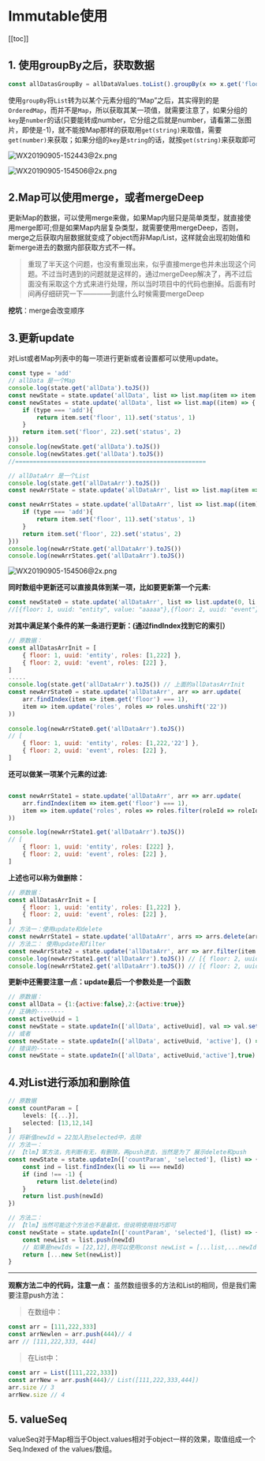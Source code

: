 # Immutable使用

<tag-part tagName="immutable"/>

[[toc]]
## 1. 使用groupBy之后，获取数据

```js
const allDatasGroupBy = allDataValues.toList().groupBy(x => x.get('floor'))
```

使用`groupBy`将`List`转为以某个元素分组的“Map”之后，其实得到的是`OrderedMap`，而并不是`Map`，所以获取其某一项值，就需要注意了，如果分组的`key`是`number`的话(只要能转成number，它分组之后就是number，请看第二张图片，即使是-1)，就不能按Map那样的获取用`get(string)`来取值，需要`get(number)`来获取；如果分组的`key`是`string`的话，就按`get(string)`来获取即可

![WX20190905-152443@2x.png](~@alias/immutable/immutable1.png)

![WX20190905-154506@2x.png](~@alias/immutable/immutable2.png)

## 2.Map可以使用merge，或者mergeDeep

更新Map的数据，可以使用merge来做，如果Map内层只是简单类型，就直接使用merge即可;但是如果Map内层复杂类型，就需要使用mergeDeep，否则，merge之后获取内层数据就变成了object而非Map/List，这样就会出现初始值和新merge进去的数据内部获取方式不一样。

> 重现了半天这个问题，也没有重现出来，似乎直接merge也并未出现这个问题。不过当时遇到的问题就是这样的，通过mergeDeep解决了，再不过后面没有采取这个方式来进行处理，所以当时项目中的代码也删掉。后面有时间再仔细研究一下————到底什么时候需要mergeDeep

**挖坑**：merge会改变顺序

## 3.更新update

对List或者Map列表中的每一项进行更新或者设置都可以使用update。

```js
const type = 'add'
// allData 是一个Map
console.log(state.get('allData').toJS())
const newState = state.update('allData', list => list.map(item => item.set('floor', 111111)))
const newStates = state.update('allData', list => list.map((item) => {
    if (type === 'add'){
        return item.set('floor', 11).set('status', 1)
    }
    return item.set('floor', 22).set('status', 2)
}))
console.log(newState.get('allData').toJS())
console.log(newStates.get('allData').toJS())
//======================================================

// allDataArr 是一个List
console.log(state.get('allDataArr').toJS())
const newArrState = state.update('allDataArr', list => list.map(item => item.set('floor', 111111)))

const newArrStates = state.update('allDataArr', list => list.map((item) => {
    if (type === 'add'){
        return item.set('floor', 11).set('status', 1)
    }
    return item.set('floor', 22).set('status', 2)
}))
console.log(newArrState.get('allDataArr').toJS())
console.log(newArrStates.get('allDataArr').toJS())

```
![WX20190905-154506@2x.png](~@alias/immutable/immutable3.png)


**同时数组中更新还可以直接具体到某一项，比如要更新第一个元素:**

```js
const newState0 = state.update('allDataArr', list => list.update(0, li => li.set('value', newName))) 
//[{floor: 1, uuid: "entity", value: "aaaaa"},{floor: 2, uuid: "event"}]
```

**对其中满足某个条件的某一条进行更新：(通过findIndex找到它的索引）**

```js
// 原数据：
const allDatasArrInit = [
    { floor: 1, uuid: 'entity', roles: [1,222] },
    { floor: 2, uuid: 'event', roles: [22] },
]
.....
console.log(state.get('allDataArr').toJS()) // 上面的allDatasArrInit
const newArrState0 = state.update('allDataArr', arr => arr.update( 
    arr.findIndex(item => item.get('floor') === 1), 
    item => item.update('roles', roles => roles.unshift('22'))
))
   
console.log(newArrState0.get('allDataArr').toJS()) 
// [
    { floor: 1, uuid: 'entity', roles: [1,222,'22'] },
    { floor: 2, uuid: 'event', roles: [22] },
]

```

**还可以做某一项某个元素的过滤:**

```js

const newArrState1 = state.update('allDataArr', arr => arr.update( 
    arr.findIndex(item => item.get('floor') === 1), 
    item => item.update('roles', roles => roles.filter(roleId => roleId !== 1))
))

console.log(newArrState1.get('allDataArr').toJS()) 
// [
    { floor: 1, uuid: 'entity', roles: [222] },
    { floor: 2, uuid: 'event', roles: [22] },
]
```

**上述也可以称为做删除：**

```js
// 原数据：
const allDatasArrInit = [
    { floor: 1, uuid: 'entity', roles: [1,222] },
    { floor: 2, uuid: 'event', roles: [22] },
]
// 方法一：使用update和delete
const newArrState1 = state.update('allDataArr', arrs => arrs.delete(arrs.findIndex(item => item.get('floor') === 1)))
// 方法二： 使用update和filter
const newArrState2 = state.update('allDataArr', arr => arr.filter(item => item.get('floor') !== 1))
console.log(newArrState1.get('allDataArr').toJS()) // [{ floor: 2, uuid: 'event', roles: [22] }]
console.log(newArrState2.get('allDataArr').toJS()) // [{ floor: 2, uuid: 'event', roles: [22] }]
```

**更新中还需要注意一点：update最后一个参数处是一个函数**


```js
// 原数据：
const allData = {1:{active:false},2:{active:true}}
// 正确的--------
const activeUuid = 1
const newState = state.updateIn(['allData', activeUuid], val => val.set('active', true))
// 或者
const newState = state.updateIn(['allData', activeUuid, 'active'], () => true)
// 错误的--------
const newState = state.updateIn(['allData', activeUuid,'active'],true)
```

## 4.对List进行添加和删除值

```js
// 原数据
const countParam = [
	levels: [{...}],
	selected: [13,12,14]
]
// 将新值newId = 22加入到selected中，去除
// 方法一：
// 【tlm】笨方法，先判断有无，有删除，再push进去，当然是为了 展示delete和push
const newState = state.updateIn(['countParam', 'selected'], (list) => { 
	const ind = list.findIndex(li => li === newId) 
	if (ind !== -1) { 
		return list.delete(ind) 
	} 
	return list.push(newId)
})

// 方法二：
// 【tlm】当然可能这个方法也不是最优，但说明使用技巧即可
const newState = state.updateIn(['countParam', 'selected'], (list) => {
	const newList = list.push(newId)
	// 如果是newIds = [22,12],则可以使用const newList = [...list,...newIds]
	return [...new Set(newList)]
}
```

***

**观察方法二中的代码，注意一点：**
虽然数组很多的方法和List的相同，但是我们需要注意push方法：

>在数组中： 

```js
const arr = [111,222,333]
const arrNewlen = arr.push(444)// 4
arr // [111,222,333, 444]
```
>在List中：

```js
const arr = List([111,222,333])
const arrNew = arr.push(444)// List([111,222,333,444])
arr.size // 3
arrNew.size // 4
```

## 5. valueSeq

valueSeq对于Map相当于Object.values相对于object一样的效果，取值组成一个Seq.Indexed of the values/数组。